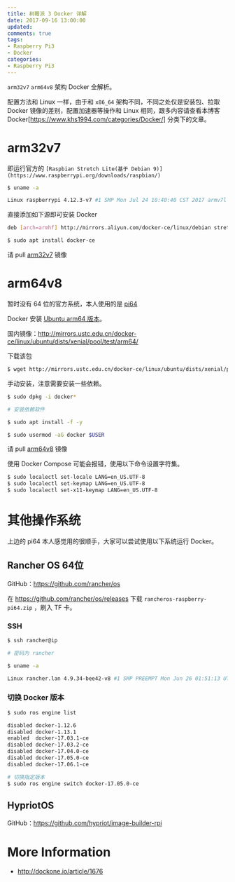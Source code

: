 ```yaml
---
title: 树莓派 3 Docker 详解
date: 2017-09-16 13:00:00
updated:
comments: true
tags:
- Raspberry Pi3
- Docker
categories:
- Raspberry Pi3
---
```


`arm32v7` `arm64v8` 架构 Docker 全解析。

<!--more-->

配置方法和 Linux 一样，由于和 `x86_64` 架构不同，不同之处仅是安装包、拉取 Docker 镜像的差别，配置加速器等操作和 Linux 相同，跟多内容请查看本博客 Docker[https://www.khs1994.com/categories/Docker/] 分类下的文章。

# arm32v7

即运行官方的 `[Raspbian Stretch Lite(基于 Debian 9)](https://www.raspberrypi.org/downloads/raspbian/)`

```bash
$ uname -a

Linux raspberrypi 4.12.3-v7 #1 SMP Mon Jul 24 10:40:40 CST 2017 armv7l GNU/Linux
```

直接添加如下源即可安装 Docker

```bash
deb [arch=armhf] http://mirrors.aliyun.com/docker-ce/linux/debian stretch test
```

```bash
$ sudo apt install docker-ce
```

请 pull [arm32v7](https://hub.docker.com/u/arm32v7/) 镜像

# arm64v8

暂时没有 64 位的官方系统，本人使用的是 [pi64](https://www.khs1994.com/raspberry-pi3/arm64v8.html)

Docker 安装 [Ubuntu arm64 版本](https://download.docker.com/linux/ubuntu/dists/xenial/pool/test/arm64/)。

国内镜像：http://mirrors.ustc.edu.cn/docker-ce/linux/ubuntu/dists/xenial/pool/test/arm64/

下载该包

```bash
$ wget http://mirrors.ustc.edu.cn/docker-ce/linux/ubuntu/dists/xenial/pool/test/arm64/docker-ce_17.10.0~ce~rc1-0~ubuntu_arm64.deb
```

手动安装，注意需要安装一些依赖。

```bash
$ sudo dpkg -i docker*

# 安装依赖软件

$ sudo apt install -f -y

$ sudo usermod -aG docker $USER
```

请 pull [arm64v8](https://hub.docker.com/u/arm64v8/) 镜像

使用 Docker Compose 可能会报错，使用以下命令设置字符集。

```bash
$ sudo localectl set-locale LANG=en_US.UTF-8
$ sudo localectl set-keymap LANG=en_US.UTF-8
$ sudo localectl set-x11-keymap LANG=en_US.UTF-8
```

# 其他操作系统

上边的 pi64 本人感觉用的很顺手，大家可以尝试使用以下系统运行 Docker。

## Rancher OS 64位

GitHub：https://github.com/rancher/os

在 https://github.com/rancher/os/releases 下载 `rancheros-raspberry-pi64.zip` ，刷入 TF 卡。

### SSH

```bash
$ ssh rancher@ip

# 密码为 rancher

$ uname -a

Linux rancher.lan 4.9.34-bee42-v8 #1 SMP PREEMPT Mon Jun 26 01:51:13 UTC 2017 aarch64 GNU/Linux
```

### 切换 Docker 版本

```bash
$ sudo ros engine list

disabled docker-1.12.6
disabled docker-1.13.1
enabled  docker-17.03.1-ce
disabled docker-17.03.2-ce
disabled docker-17.04.0-ce
disabled docker-17.05.0-ce
disabled docker-17.06.1-ce

# 切换指定版本
$ sudo ros engine switch docker-17.05.0-ce
```

## HypriotOS

GitHub：https://github.com/hypriot/image-builder-rpi

# More Information

* http://dockone.io/article/1676
